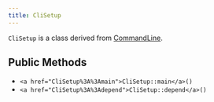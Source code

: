 ```yaml
---
title: CliSetup
---
```


`CliSetup` is a class derived from <a href="CommandLine">CommandLine</a>.

## Public Methods

* `<a href="CliSetup%3A%3Amain">CliSetup::main</a>()`
* `<a href="CliSetup%3A%3Adepend">CliSetup::depend</a>()`

